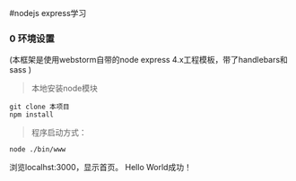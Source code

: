#nodejs express学习

### 0 环境设置
(本框架是使用webstorm自带的node express 4.x工程模板，带了handlebars和sass
)

>本地安装node模块

    git clone 本项目
    npm install

>程序启动方式：

    node ./bin/www
浏览localhst:3000，显示首页。 Hello World成功！

###



